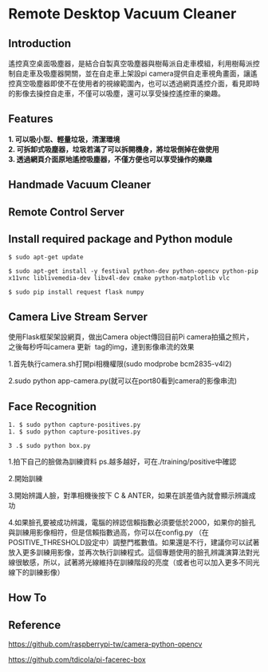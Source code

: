 # Remote Desktop Vacuum Cleaner
## Introduction
遙控真空桌面吸塵器，是結合自製真空吸塵器與樹莓派自走車模組，利用樹莓派控制自走車及吸塵器開關，並在自走車上架設pi camera提供自走車視角畫面，讓遙控真空吸塵器即使不在使用者的視線範圍內，也可以透過網頁遙控介面，看見即時的影像去操控自走車，不僅可以吸塵，還可以享受操控遙控車的樂趣。

## Features
**1. 可以吸小型、輕量垃圾，清潔環境**<br>
**2. 可拆卸式吸塵器，垃圾若滿了可以拆開機身，將垃圾倒掉在做使用**<br>
**3. 透過網頁介面原地遙控吸塵器，不僅方便也可以享受操作的樂趣**<br>

## Handmade Vacuum Cleaner
## Remote Control Server
## Install required package and Python module

    $ sudo apt-get update

    $ sudo apt-get install -y festival python-dev python-opencv python-pip x11vnc liblivemedia-dev libv4l-dev cmake python-matplotlib vlc

    $ sudo pip install request flask numpy    
## Camera Live Stream Server

使用Flask框架架設網頁，做出Camera object傳回目前Pi camera拍攝之照片，之後每秒呼叫camera 更新 <img> tag的img，達到影像串流的效果

1.首先執行camera.sh打開pi相機權限(sudo modprobe bcm2835-v4l2)

2.sudo python app-camera.py(就可以在port80看到camera的影像串流)

## Face Recognition

    1. $ sudo python capture-positives.py   
    1. $ sudo python capture-positives.py
        
    3 .$ sudo python box.py
        
1.拍下自己的臉做為訓練資料 ps.越多越好，可在./training/positive中確認

2.開始訓練

3.開始辨識人臉，對準相機後按下 C & ANTER，如果在誤差值內就會顯示辨識成功

4.如果臉孔要被成功辨識，電腦的辨認信賴指數必須要低於2000，如果你的臉孔與訓練用影像相符，但是信賴指數過高，你可以在config.py （在POSITIVE_THRESHOLD設定中）調整門檻數值。如果還是不行，建議你可以試著放入更多訓練用影像，並再次執行訓練程式。這個專題使用的臉孔辨識演算法對光線很敏感，所以，試著將光線維持在訓練階段的亮度（或者也可以加入更多不同光線下的訓練影像）

## How To

## Reference
https://github.com/raspberrypi-tw/camera-python-opencv

https://github.com/tdicola/pi-facerec-box




